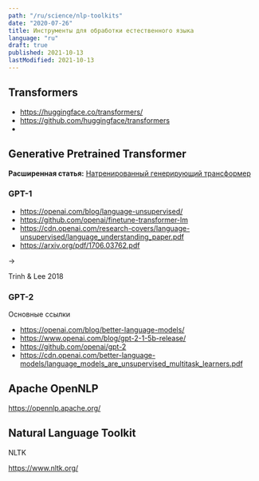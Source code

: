 ```yaml
---
path: "/ru/science/nlp-toolkits"
date: "2020-07-26"
title: Инструменты для обработки естественного языка
language: "ru"
draft: true
published: 2021-10-13
lastModified: 2021-10-13
---
```



## Transformers

- https://huggingface.co/transformers/
- https://github.com/huggingface/transformers
- 


## Generative Pretrained Transformer

**Расширенная статья:** [Натренированный генерирующий трансформер](/ru/science/nlp-gpt-2)


### GPT-1

- https://openai.com/blog/language-unsupervised/
- https://github.com/openai/finetune-transformer-lm
- https://cdn.openai.com/research-covers/language-unsupervised/language_understanding_paper.pdf
- https://arxiv.org/pdf/1706.03762.pdf

->

Trinh & Lee 2018


### GPT-2

Основные ссылки

- https://openai.com/blog/better-language-models/
- https://www.openai.com/blog/gpt-2-1-5b-release/
- https://github.com/openai/gpt-2
- https://cdn.openai.com/better-language-models/language_models_are_unsupervised_multitask_learners.pdf



## Apache OpenNLP

https://opennlp.apache.org/


## Natural Language Toolkit

NLTK

https://www.nltk.org/
